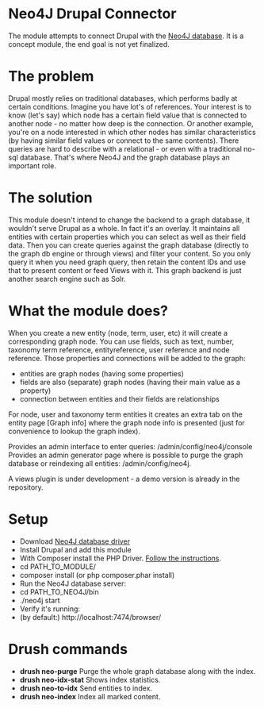 # Neo4J Drupal Connector

The module attempts to connect Drupal with the [Neo4J database](http://www.neo4j.org/). It is a concept module, the end goal is not yet finalized.

# The problem

Drupal mostly relies on traditional databases, which performs badly at certain conditions. Imagine you have lot's of references. Your interest is to know (let's say) which node has a certain field value that is connected to another node - no matter how deep is the connection. Or another example, you're on a node interested in which other nodes has similar characteristics (by having similar field values or connect to the same contents). There queries are hard to describe with a relational - or even with a traditional no-sql database. That's where Neo4J and the graph database plays an important role.


# The solution

This module doesn't intend to change the backend to a graph database, it wouldn't serve Drupal as a whole. In fact it's an overlay. It maintains all entities with certain properties which you can select as well as their field data. Then you can create queries against the graph database (directly to the graph db engine or through views) and filter your content. So you only query it when you need graph query, then retain the content IDs and use that to present content or feed Views with it. This graph backend is just another search engine such as Solr.


# What the module does?

When you create a new entity (node, term, user, etc) it will create a corresponding graph node. You can use fields, such as text, number, taxonomy term reference, entityreference, user reference and node reference. Those properties and connections will be added to the graph:

* entities are graph nodes (having some properties)
* fields are also (separate) graph nodes (having their main value as a property)
* connection between entities and their fields are relationships

For node, user and taxonomy term entities it creates an extra tab on the entity page [Graph info] where the graph node info is presented (just for convenience to lookup the graph index).

Provides an admin interface to enter queries: /admin/config/neo4j/console
Provides an admin generator page where is possible to purge the graph database or reindexing all entities: /admin/config/neo4j.

A views plugin is under development - a demo version is already in the repository.


# Setup

* Download [Neo4J database driver](http://www.neo4j.org/download)
* Install Drupal and add this module
* With Composer install the PHP Driver. [Follow the instructions](https://github.com/jadell/neo4jphp).
 * cd PATH_TO_MODULE/
 * composer install (or php composer.phar install)
* Run the Neo4J database server:
 * cd PATH_TO_NEO4J/bin
 * ./neo4j start
* Verify it's running:
 * (by default:) http://localhost:7474/browser/


# Drush commands

* **drush neo-purge** Purge the whole graph database along with the index.
* **drush neo-idx-stat** Shows index statistics.
* **drush neo-to-idx** Send entities to index.
* **drush neo-index** Index all marked content.
